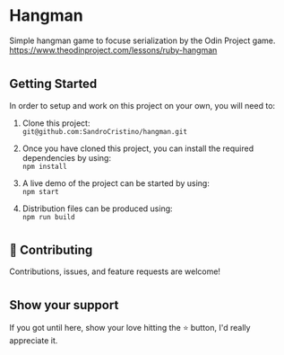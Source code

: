 # Hangman

Simple hangman game to focuse serialization by the Odin Project game. 
https://www.theodinproject.com/lessons/ruby-hangman

#
## Getting Started

In order to setup and work on this project on your own, you will need to:

1. Clone this project:  
`git@github.com:SandroCristino/hangman.git`

2. Once you have cloned this project, you can install the required dependencies by using:  
`npm install`

3. A live demo of the project can be started by using:  
`npm start`

4. Distribution files can be produced using:  
`npm run build`

#
## 🤝 Contributing

Contributions, issues, and feature requests are welcome!
#
## Show your support

If you got until here, show your love hitting the ⭐️ button, I'd really appreciate it.
